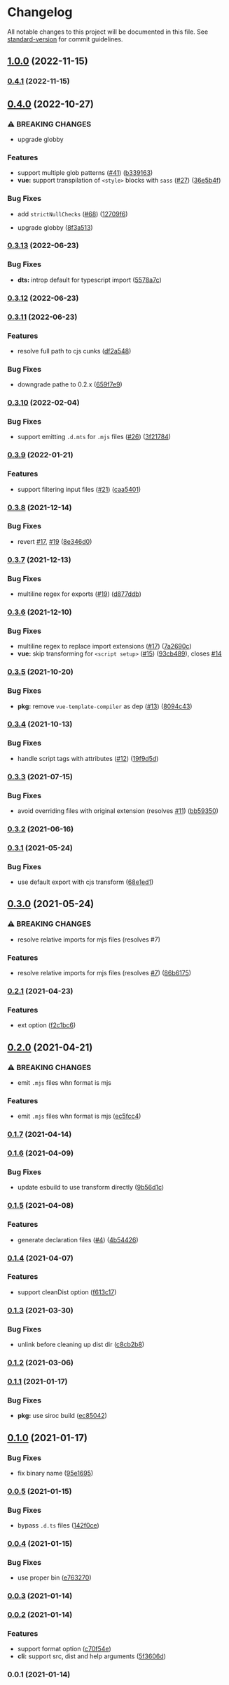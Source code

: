 # Changelog

All notable changes to this project will be documented in this file. See [standard-version](https://github.com/conventional-changelog/standard-version) for commit guidelines.

## [1.0.0](https://github.com/unjs/mkdist/compare/v0.4.1...v1.0.0) (2022-11-15)

### [0.4.1](https://github.com/unjs/mkdist/compare/v0.4.0...v0.4.1) (2022-11-15)

## [0.4.0](https://github.com/unjs/mkdist/compare/v0.3.13...v0.4.0) (2022-10-27)


### ⚠ BREAKING CHANGES

* upgrade globby

### Features

* support multiple glob patterns ([#41](https://github.com/unjs/mkdist/issues/41)) ([b339163](https://github.com/unjs/mkdist/commit/b3391633adc16a524787b24963110da76c3293c7))
* **vue:** support transpilation of `<style>` blocks with `sass` ([#27](https://github.com/unjs/mkdist/issues/27)) ([36e5b4f](https://github.com/unjs/mkdist/commit/36e5b4f6e76fd1f46a0758480bb83a7bba55a705))


### Bug Fixes

* add `strictNullChecks` ([#68](https://github.com/unjs/mkdist/issues/68)) ([12709f6](https://github.com/unjs/mkdist/commit/12709f65eb152b36eb7659ee27adb9bbf91d6b13))


* upgrade globby ([8f3a513](https://github.com/unjs/mkdist/commit/8f3a51352f2947481236b8f2735f511a3f088bf0))

### [0.3.13](https://github.com/unjs/mkdist/compare/v0.3.12...v0.3.13) (2022-06-23)


### Bug Fixes

* **dts:** introp default for typescript import ([5578a7c](https://github.com/unjs/mkdist/commit/5578a7c99997a2119fc64227a51a9c238d40189f))

### [0.3.12](https://github.com/unjs/mkdist/compare/v0.3.11...v0.3.12) (2022-06-23)

### [0.3.11](https://github.com/unjs/mkdist/compare/v0.3.10...v0.3.11) (2022-06-23)


### Features

* resolve full path to cjs cunks ([df2a548](https://github.com/unjs/mkdist/commit/df2a548cd2d1a7b5f173817ae634fa3f6d5d884b))


### Bug Fixes

* downgrade pathe to 0.2.x ([659f7e9](https://github.com/unjs/mkdist/commit/659f7e97b0fdc4d0187deade839705597287a895))

### [0.3.10](https://github.com/unjs/mkdist/compare/v0.3.9...v0.3.10) (2022-02-04)


### Bug Fixes

* support emitting `.d.mts` for `.mjs` files ([#26](https://github.com/unjs/mkdist/issues/26)) ([3f21784](https://github.com/unjs/mkdist/commit/3f21784714797348cc091abbf4e6a13503242440))

### [0.3.9](https://github.com/unjs/mkdist/compare/v0.3.8...v0.3.9) (2022-01-21)


### Features

* support filtering input files ([#21](https://github.com/unjs/mkdist/issues/21)) ([caa5401](https://github.com/unjs/mkdist/commit/caa54014df78310cd52a233c5ca8b2782ed2f5ac))

### [0.3.8](https://github.com/unjs/mkdist/compare/v0.3.7...v0.3.8) (2021-12-14)


### Bug Fixes

* revert [#17](https://github.com/unjs/mkdist/issues/17), [#19](https://github.com/unjs/mkdist/issues/19) ([8e346d0](https://github.com/unjs/mkdist/commit/8e346d014b7db24ec2f60e7f995cb1e07fc36f56))

### [0.3.7](https://github.com/unjs/mkdist/compare/v0.3.6...v0.3.7) (2021-12-13)


### Bug Fixes

* multiline regex for exports ([#19](https://github.com/unjs/mkdist/issues/19)) ([d877ddb](https://github.com/unjs/mkdist/commit/d877ddbbf30fb5e986054c33c41102099068b486))

### [0.3.6](https://github.com/unjs/mkdist/compare/v0.3.5...v0.3.6) (2021-12-10)


### Bug Fixes

* multiline regex to replace import extensions ([#17](https://github.com/unjs/mkdist/issues/17)) ([7a2690c](https://github.com/unjs/mkdist/commit/7a2690cab3b3ede4bfb1d40817a89ac4c9ea620f))
* **vue:** skip transforming for `<script setup>` ([#15](https://github.com/unjs/mkdist/issues/15)) ([93cb489](https://github.com/unjs/mkdist/commit/93cb48970fb5f8a708866dbcf2b021f87773bbac)), closes [#14](https://github.com/unjs/mkdist/issues/14)

### [0.3.5](https://github.com/unjs/mkdist/compare/v0.3.4...v0.3.5) (2021-10-20)


### Bug Fixes

* **pkg:** remove `vue-template-compiler` as dep ([#13](https://github.com/unjs/mkdist/issues/13)) ([8094c43](https://github.com/unjs/mkdist/commit/8094c43e553eeb11a4ada83d035a7c11cf27691d))

### [0.3.4](https://github.com/unjs/mkdist/compare/v0.3.3...v0.3.4) (2021-10-13)


### Bug Fixes

* handle script tags with attributes ([#12](https://github.com/unjs/mkdist/issues/12)) ([19f9d5d](https://github.com/unjs/mkdist/commit/19f9d5d9987d72f29c7362a94f59990768903358))

### [0.3.3](https://github.com/unjs/mkdist/compare/v0.3.2...v0.3.3) (2021-07-15)


### Bug Fixes

* avoid overriding files with original extension (resolves [#11](https://github.com/unjs/mkdist/issues/11)) ([bb59350](https://github.com/unjs/mkdist/commit/bb59350ab865b2a02cd6c6da8ea4a4985de06773))

### [0.3.2](https://github.com/unjs/mkdist/compare/v0.3.1...v0.3.2) (2021-06-16)

### [0.3.1](https://github.com/unjs/mkdist/compare/v0.3.0...v0.3.1) (2021-05-24)


### Bug Fixes

* use default export with cjs transform ([68e1ed1](https://github.com/unjs/mkdist/commit/68e1ed13d217983be2560eba399161e05f283106))

## [0.3.0](https://github.com/unjs/mkdist/compare/v0.2.1...v0.3.0) (2021-05-24)


### ⚠ BREAKING CHANGES

* resolve relative imports for mjs files (resolves #7)

### Features

* resolve relative imports for mjs files (resolves [#7](https://github.com/unjs/mkdist/issues/7)) ([86b6175](https://github.com/unjs/mkdist/commit/86b6175fd1a2a16fde27f2dff0c62898e4d0a853))

### [0.2.1](https://github.com/unjs/mkdist/compare/v0.2.0...v0.2.1) (2021-04-23)


### Features

* ext option ([f2c1bc6](https://github.com/unjs/mkdist/commit/f2c1bc62ee10922b36d2750dd79d34c748477c09))

## [0.2.0](https://github.com/unjs/mkdist/compare/v0.1.7...v0.2.0) (2021-04-21)


### ⚠ BREAKING CHANGES

* emit `.mjs` files whn format is mjs

### Features

* emit `.mjs` files whn format is mjs ([ec5fcc4](https://github.com/unjs/mkdist/commit/ec5fcc478c4bab95b89a70645a90e518327b845a))

### [0.1.7](https://github.com/unjs/mkdist/compare/v0.1.6...v0.1.7) (2021-04-14)

### [0.1.6](https://github.com/unjs/mkdist/compare/v0.1.5...v0.1.6) (2021-04-09)


### Bug Fixes

* update esbuild to use transform directly ([9b56d1c](https://github.com/unjs/mkdist/commit/9b56d1c8ccdae5562826ab8ae00a9fcc3649ccb2))

### [0.1.5](https://github.com/unjs/mkdist/compare/v0.1.4...v0.1.5) (2021-04-08)


### Features

* generate declaration files ([#4](https://github.com/unjs/mkdist/issues/4)) ([4b54426](https://github.com/unjs/mkdist/commit/4b5442606f6c0f066625252700485afaa4c05a75))

### [0.1.4](https://github.com/unjs/mkdist/compare/v0.1.3...v0.1.4) (2021-04-07)


### Features

* support cleanDist option ([f613c17](https://github.com/unjs/mkdist/commit/f613c17b6a15c749c58ca395ef1358ff008311e3))

### [0.1.3](https://github.com/unjs/mkdist/compare/v0.1.2...v0.1.3) (2021-03-30)


### Bug Fixes

* unlink before cleaning up dist dir ([c8cb2b8](https://github.com/unjs/mkdist/commit/c8cb2b8a30e7ada0ad2d7383bdb8e9efdb57120e))

### [0.1.2](https://github.com/unjs/mkdist/compare/v0.1.1...v0.1.2) (2021-03-06)

### [0.1.1](https://github.com/unjs/mkdist/compare/v0.1.0...v0.1.1) (2021-01-17)


### Bug Fixes

* **pkg:** use siroc build ([ec85042](https://github.com/unjs/mkdist/commit/ec85042c544d7dad09dbf13517dfa47f9feb04e2))

## [0.1.0](https://github.com/unjs/mkdist/compare/v0.0.5...v0.1.0) (2021-01-17)


### Bug Fixes

* fix binary name ([95e1695](https://github.com/unjs/mkdist/commit/95e1695861b4495b7025800112d8eb6b574c1ed2))

### [0.0.5](https://github.com/unjs/mkdist/compare/v0.0.4...v0.0.5) (2021-01-15)


### Bug Fixes

* bypass `.d.ts` files ([142f0ce](https://github.com/unjs/mkdist/commit/142f0cea4f9a6f6cb90339e2bcc07197535f3ac4))

### [0.0.4](https://github.com/unjs/mkdist/compare/v0.0.3...v0.0.4) (2021-01-15)


### Bug Fixes

* use proper bin ([e763270](https://github.com/unjs/mkdist/commit/e763270155b006ce5d42522cd5172170b6c135a9))

### [0.0.3](https://github.com/unjs/mkdist/compare/v0.0.2...v0.0.3) (2021-01-14)

### [0.0.2](https://github.com/unjs/mkdist/compare/v0.0.1...v0.0.2) (2021-01-14)


### Features

* support format option ([c70f54e](https://github.com/unjs/mkdist/commit/c70f54e32769d45485096e334ed88ab0ba709209))
* **cli:** support src, dist and help arguments ([5f3606d](https://github.com/unjs/mkdist/commit/5f3606d33b490ba3558148691d367d6caad9aa89))

### 0.0.1 (2021-01-14)

